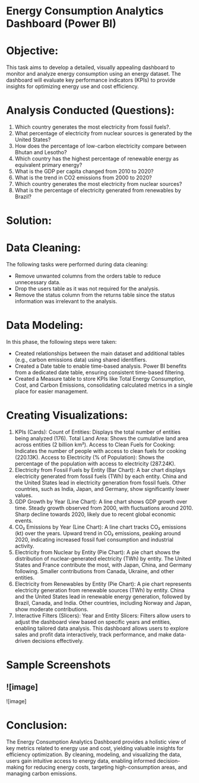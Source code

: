# Energy Consumption Analytics Dashboard (Power BI)
# Objective:
This task aims to develop a detailed, visually appealing dashboard to monitor and analyze energy consumption using an energy dataset. The dashboard will evaluate key performance indicators (KPIs) to provide insights for optimizing energy use and cost efficiency.
# Analysis Conducted (Questions):
  1.	Which country generates the most electricity from fossil fuels?.
  2.	What percentage of electricity from nuclear sources is generated by the United States?
  3.	How does the percentage of low-carbon electricity compare between Bhutan and Lesotho?
  4.	Which country has the highest percentage of renewable energy as equivalent primary energy?
  5.	What is the GDP per capita changed from 2010 to 2020?
  6.	What is the trend in CO2 emissions from 2000 to 2020?
  7.	Which country generates the most electricity from nuclear sources?
  8.	What is the percentage of electricity generated from renewables by Brazil?

# Solution:
# Data Cleaning:
The following tasks were performed during data cleaning:
  +	Remove unwanted columns from the orders table to reduce unnecessary data.
  +	Drop the users table as it was not required for the analysis.
  +	Remove the status column from the returns table since the status information was irrelevant to the analysis.
# Data Modeling:
In this phase, the following steps were taken:
  +	Created relationships between the main dataset and additional tables (e.g., carbon emissions data) using shared identifiers.
  +	Created a Date table to enable time-based analysis. Power BI benefits from a dedicated date table, ensuring consistent time-based filtering.
  +	Created a Measure table to store KPIs like Total Energy Consumption, Cost, and Carbon Emissions, consolidating calculated metrics in a single place for easier management.
# Creating Visualizations:
1. KPIs (Cards):
Count of Entities: Displays the total number of entities being analyzed (176).
Total Land Area: Shows the cumulative land area across entities (2 billion km²).
Access to Clean Fuels for Cooking: Indicates the number of people with access to clean fuels for cooking (220.13K).
Access to Electricity (% of Population): Shows the percentage of the population with access to electricity (287.24K).
2. Electricity from Fossil Fuels by Entity (Bar Chart):
A bar chart displays electricity generated from fossil fuels (TWh) by each entity.
China and the United States lead in electricity generation from fossil fuels.
Other countries, such as India, Japan, and Germany, show significantly lower values.
3. GDP Growth by Year (Line Chart):
A line chart shows GDP growth over time.
Steady growth observed from 2000, with fluctuations around 2010.
Sharp decline towards 2020, likely due to recent global economic events.
4. CO₂ Emissions by Year (Line Chart):
A line chart tracks CO₂ emissions (kt) over the years.
Upward trend in CO₂ emissions, peaking around 2020, indicating increased fossil fuel consumption and industrial activity.
5. Electricity from Nuclear by Entity (Pie Chart):
A pie chart shows the distribution of nuclear-generated electricity (TWh) by entity.
The United States and France contribute the most, with Japan, China, and Germany following.
Smaller contributions from Canada, Ukraine, and other entities.
6. Electricity from Renewables by Entity (Pie Chart):
A pie chart represents electricity generation from renewable sources (TWh) by entity.
China and the United States lead in renewable energy generation, followed by Brazil, Canada, and India.
Other countries, including Norway and Japan, show moderate contributions.
7. Interactive Filters (Slicers):
Year and Entity Slicers: Filters allow users to adjust the dashboard view based on specific years and entities, enabling tailored data analysis.
This dashboard allows users to explore sales and profit data interactively, track performance, and make data-driven decisions effectively.
# Sample Screenshots
![image] 
---
![image]
# Conclusion:
The Energy Consumption Analytics Dashboard provides a holistic view of key metrics related to energy use and cost, yielding valuable insights for efficiency optimization. By cleaning, modeling, and visualizing the data, users gain intuitive access to energy data, enabling informed decision-making for reducing energy costs, targeting high-consumption areas, and managing carbon emissions.



